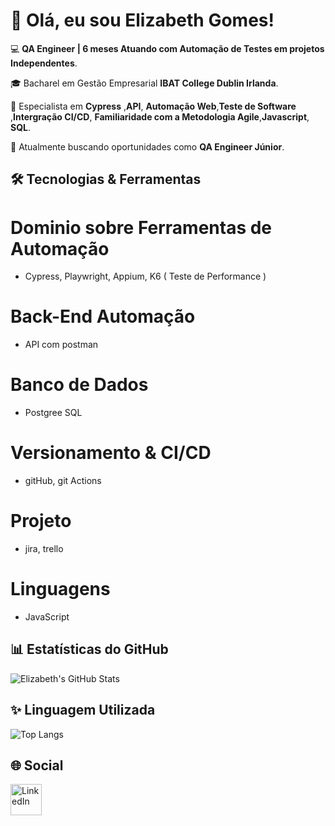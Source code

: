 # 👋 Olá, eu sou Elizabeth Gomes!


💻 **QA Engineer | 6 meses Atuando com Automação de Testes em projetos Independentes**.  

🎓 Bacharel em Gestão Empresarial **IBAT College Dublin Irlanda**.

🌟 Especialista em **Cypress** ,**API**, **Automação Web**,**Teste de Software** ,**Intergração CI/CD**, **Familiaridade com a Metodologia Agile**,**Javascript**, **SQL**.

💼 Atualmente buscando oportunidades como **QA Engineer Júnior**.


## 🛠️ Tecnologias & Ferramentas

# Dominio sobre Ferramentas de Automação

- Cypress, Playwright, Appium, K6 ( Teste de Performance ) 

# Back-End Automação

- API com postman 

# Banco de Dados

- Postgree SQL

# Versionamento & CI/CD
  
- gitHub, git Actions

# Projeto 

- jira, trello

# Linguagens

- JavaScript

  

## 📊 Estatísticas do GitHub


![Elizabeth's GitHub Stats](https://github-readme-stats.vercel.app/api?username=ElizabethGomes-QAEngineer&show_icons=true&theme=radical)

## ✨ Linguagem Utilizada


![Top Langs](https://github-readme-stats.vercel.app/api/top-langs/?username=ElizabethGomes-QAEngineer&layout=compact&theme=radical&cache_seconds=86400)


## 🌐 Social


[<img src="https://cdn-icons-png.flaticon.com/512/174/174857.png" alt="LinkedIn" width="50"/>](https://www.linkedin.com/in/elizabeth-gomes-da-silva-51b9a447/)




